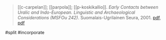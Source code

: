 > [[c-carpelan]]; [[parpola]]; [[p-koskikallio]]. *Early Contacts between Uralic and Indo-European. Linguistic and Archaeological Considerations (MSFOu 242)*. Suomalais-Ugrilainen Seura, 2001. [pdf](https://www.sgr.fi/en/items/show/708), [pdf](a/c-carpelan-a-parpola-p-koskikallio2001eds.pdf)

#split 
#incorporate 